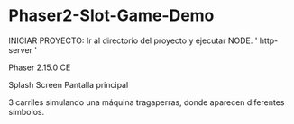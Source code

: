 # Phaser2-Slot-Game-Demo

INICIAR PROYECTO: Ir al directorio del proyecto y ejecutar NODE. ' http-server '

Phaser 2.15.0 CE

Splash Screen Pantalla principal

3 carriles simulando una máquina tragaperras, donde aparecen diferentes símbolos.

